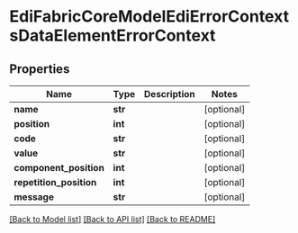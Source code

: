 # EdiFabricCoreModelEdiErrorContextsDataElementErrorContext

## Properties
Name | Type | Description | Notes
------------ | ------------- | ------------- | -------------
**name** | **str** |  | [optional] 
**position** | **int** |  | [optional] 
**code** | **str** |  | [optional] 
**value** | **str** |  | [optional] 
**component_position** | **int** |  | [optional] 
**repetition_position** | **int** |  | [optional] 
**message** | **str** |  | [optional] 

[[Back to Model list]](../README.md#documentation-for-models) [[Back to API list]](../README.md#documentation-for-api-endpoints) [[Back to README]](../README.md)


